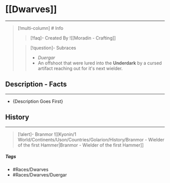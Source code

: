 # [[Dwarves]] 
---
>[!multi-column] # Info
>>[!faq]- Created By
>>![[Moradin - Crafting]]
>
>>[!question]-  Subraces
>> - *Duergar*
>> 	- An offshoot that were lured into the **Underdark** by a cursed artifact reaching out for it's next wielder.

## Description - Facts
---
- {Description Goes First}

## History
---
>[!alert]- Branmor
>![[Kyonin/1 World/Continents/Uson/Countries/Golarion/History/Branmor - Wielder of the first Hammer|Branmor - Wielder of the first Hammer]]

##### Tags
- #Races/Dwarves 
- #Races/Dwarves/Duergar 